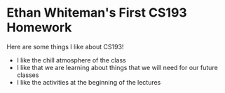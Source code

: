 # Ethan Whiteman's First CS193 Homework

Here are some things I like about CS193!
- I like the chill atmosphere of the class
- I like that we are learning about things that we will need for our future classes
- I like the activities at the beginning of the lectures
